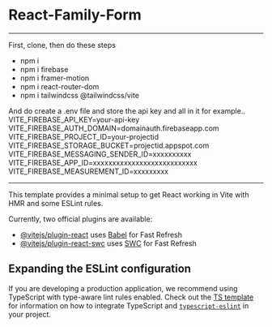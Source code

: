 # React-Family-Form

--------------------------------------------------------------------------------------------------------------------------------
First, clone, then do these steps
- npm i
- npm i firebase
- npm i framer-motion
- npm i react-router-dom
- npm i tailwindcss @tailwindcss/vite

And do create a .env file and store the api key and all in it 
for example..
VITE_FIREBASE_API_KEY=your-api-key
VITE_FIREBASE_AUTH_DOMAIN=domainauth.firebaseapp.com
VITE_FIREBASE_PROJECT_ID=your-projectid
VITE_FIREBASE_STORAGE_BUCKET=projectid.appspot.com
VITE_FIREBASE_MESSAGING_SENDER_ID=xxxxxxxxxx
VITE_FIREBASE_APP_ID=xxxxxxxxxxxxxxxxxxxxxxxxxxx
VITE_FIREBASE_MEASUREMENT_ID=xxxxxxxxx
  




--------------------------------------------------------------------------------------------------------------------------------

This template provides a minimal setup to get React working in Vite with HMR and some ESLint rules.

Currently, two official plugins are available:

- [@vitejs/plugin-react](https://github.com/vitejs/vite-plugin-react/blob/main/packages/plugin-react) uses [Babel](https://babeljs.io/) for Fast Refresh
- [@vitejs/plugin-react-swc](https://github.com/vitejs/vite-plugin-react/blob/main/packages/plugin-react-swc) uses [SWC](https://swc.rs/) for Fast Refresh

## Expanding the ESLint configuration

If you are developing a production application, we recommend using TypeScript with type-aware lint rules enabled. Check out the [TS template](https://github.com/vitejs/vite/tree/main/packages/create-vite/template-react-ts) for information on how to integrate TypeScript and [`typescript-eslint`](https://typescript-eslint.io) in your project.
